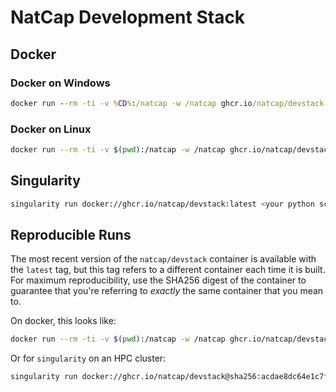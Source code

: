# NatCap Development Stack

## Docker

### Docker on Windows

```bat
docker run --rm -ti -v %CD%:/natcap -w /natcap ghcr.io/natcap/devstack:latest python3 <your python script>
```

### Docker on Linux

```sh
docker run --rm -ti -v $(pwd):/natcap -w /natcap ghcr.io/natcap/devstack:latest python3 <your python script>
```

## Singularity

```sh
singularity run docker://ghcr.io/natcap/devstack:latest <your python script>
```

## Reproducible Runs

The most recent version of the `natcap/devstack` container is available with
the `latest` tag, but this tag refers to a different container each time it is
built.  For maximum reproducibility, use the SHA256 digest of the container to
guarantee that you're referring to _exactly_ the same container that you mean
to.

On docker, this looks like:
```sh
docker run --rm -ti -v $(pwd):/natcap -w /natcap ghcr.io/natcap/devstack@sha256:acdae8dc64e1c7f31e6d2a1f92aa16d1f49c50d58adcd841ee2d325a96de89d9 python3 <your python script>
```

Or for `singularity` on an HPC cluster:

```sh
singularity run docker://ghcr.io/natcap/devstack@sha256:acdae8dc64e1c7f31e6d2a1f92aa16d1f49c50d58adcd841ee2d325a96de89d9 <your python script>
```
